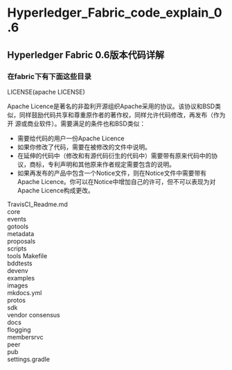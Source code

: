 # Hyperledger_Fabric_code_explain_0.6

## Hyperledger Fabric 0.6版本代码详解

### 在fabric下有下面这些目录

LICENSE(apache LICENSE) 

Apache Licence是著名的非盈利开源组织Apache采用的协议。该协议和BSD类似，同样鼓励代码共享和尊重原作者的著作权，同样允许代码修改，再发布（作为开 源或商业软件）。需要满足的条件也和BSD类似：

* 需要给代码的用户一份Apache Licence
* 如果你修改了代码，需要在被修改的文件中说明。
* 在延伸的代码中（修改和有源代码衍生的代码中）需要带有原来代码中的协议，商标，专利声明和其他原来作者规定需要包含的说明。
* 如果再发布的产品中包含一个Notice文件，则在Notice文件中需要带有Apache Licence。你可以在Notice中增加自己的许可，但不可以表现为对Apache Licence构成更改。

TravisCI_Readme.md  
core    
events	
gotools     
metadata	 
proposals  
scripts	     
tools
Makefile   
bddtests	       
devenv  
examples  
images      
mkdocs.yml  
protos     
sdk		     
vendor
consensus	       
docs   
flogging  
membersrvc  
peer	 
pub	    
settings.gradle

